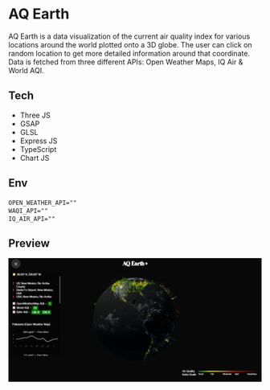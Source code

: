 # AQ Earth

AQ Earth is a data visualization of the current air quality index for various locations around the world plotted onto a 3D globe. The user can click on random location to get more detailed information around that coordinate. Data is fetched from three different APIs: Open Weather Maps, IQ Air & World AQI.

## Tech

- Three JS
- GSAP
- GLSL
- Express JS
- TypeScript
- Chart JS

## Env

```
OPEN_WEATHER_API=""
WAQI_API=""
IQ_AIR_API=""
```

## Preview

![AQ Earth](./screenshot_1.png)